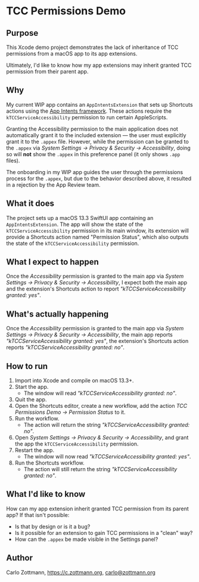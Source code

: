 # TCC Permissions Demo

## Purpose

This Xcode demo project demonstrates the lack of inheritance of TCC permissions from a macOS app to its app extensions.

Ultimately, I'd like to know how my app extensions may inherit granted TCC permission from their parent app.


## Why

My current WIP app contains an `AppIntentsExtension` that sets up Shortcuts actions using the [App Intents framework](https://developer.apple.com/documentation/appintents). These actions require the `kTCCServiceAccessibility` permission to run certain AppleScripts.

Granting the Accessibility permission to the main application does not automatically grant it to the included extension — the user must explicitly grant it to the `.appex` file. However, while the permission can be granted to the `.appex` via *System Settings → Privacy & Security → Accessibility*, doing so will **not** show the `.appex` in this preference panel (it only shows `.app` files).

The onboarding in my WIP app guides the user through the permissions process for the `.appex`, but due to the behavior described above, it resulted in a rejection by the App Review team.


## What it does

The project sets up a macOS 13.3 SwiftUI app containing an `AppIntentsExtension`. The app will show the state of the `kTCCServiceAccessibility` permission in its main window, its extension will provide a Shortcuts action named "Permission Status", which also outputs the state of the `kTCCServiceAccessibility` permission.


## What I expect to happen

Once the *Accessibility* permission is granted to the main app via *System Settings → Privacy & Security → Accessibility*, I expect both the main app and the extension's Shortcuts action to report *"kTCCServiceAccessibility granted: yes"*.


## What's actually happening

Once the *Accessibility* permission is granted to the main app via *System Settings → Privacy & Security → Accessibility*, the main app reports *"kTCCServiceAccessibility granted: yes"*, the extension's Shortcuts action reports *"kTCCServiceAccessibility granted: no"*.


## How to run

1. Import into Xcode and compile on macOS 13.3+.
1. Start the app.
    - The window will read *"kTCCServiceAccessibility granted: no"*.
1. Quit the app.
1. Open the Shortcuts editor, create a new workflow, add the action *TCC Permissions Demo → Permission Status* to it.
1. Run the workflow.
    - The action will return the string *"kTCCServiceAccessibility granted: no"*.
1. Open *System Settings → Privacy & Security → Accessibility*, and grant the app the `kTCCServiceAccessibility` permission.
1. Restart the app.
    - The window will now read *"kTCCServiceAccessibility granted: yes"*.
1. Run the Shortcuts workflow.
    - The action will still return the string *"kTCCServiceAccessibility granted: no"*.


## What I'd like to know

How can my app extension inherit granted TCC permission from its parent app? If that isn't possible:

- Is that by design or is it a bug?
- Is it possible for an extension to gain TCC permissions in a "clean" way?
- How can the `.appex` be made visible in the Settings panel?


## Author

Carlo Zottmann, https://c.zottmann.org, carlo@zottmann.org
